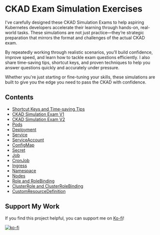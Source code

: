 
# CKAD Exam Simulation Exercises
I’ve carefully designed these CKAD Simulation Exams to help aspiring Kubernetes developers accelerate their learning through hands-on, real-world tasks. These simulations are not just practice—they’re strategic preparation that mirrors the format and challenges of the actual CKAD exam.

By repeatedly working through realistic scenarios, you’ll build confidence, improve speed, and learn how to tackle exam questions efficiently. I also share time-saving tips, shortcut keys, and proven techniques to help you answer questions quickly and accurately under pressure.

Whether you're just starting or fine-tuning your skills, these simulations are built to give you the edge you need to pass the CKAD with confidence.

## Contents
- [Shortcut Keys and Time-saving Tips]()
- [CKAD Simulation Exam V1](ckad-simulation-exercise-v1.md)
- [CKAD Simulation Exam V2](ckad-simulation-exercise-v2.md)
- [Pods](pod-exercise.md)
- [Deployment](deployment-exercise.md)
- [Service](service-exercise.md)
- [ServiceAccount](serviceaccount-exercise.md)
- [ConfigMap](configmap-exercise.md)
- [Secret](secret-exercise.md)
- [Job](job-exercise.md)
- [CronJob](cronjob-exercise.md)
- [Ingress](ingress-exercise.md)
- [Namespace](namespace-exercise.md)
- [Nodes](nodes-exercise.md)
- [Role and RoleBinding](roleandrolebinding-exercise.md)
- [ClusterRole and ClusterRoleBinding](clusterroleandclusterrolebinding-exercise.md)
- [CustomResourceDefinition](customerresourcedefinition-exercise.md)


## Support My Work

If you find this project helpful, you can support me on [Ko-fi](https://ko-fi.com/alainguinto)!

[![ko-fi](https://ko-fi.com/img/githubbutton_sm.svg)](https://ko-fi.com/alainguinto)
